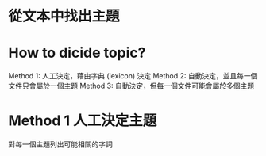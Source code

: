 # 從文本中找出主題
# How to dicide topic?
Method 1: 人工決定，藉由字典 (lexicon) 決定
Method 2: 自動決定，並且每一個文件只會屬於一個主題
Method 3: 自動決定，但每一個文件可能會屬於多個主題

# Method 1 人工決定主題
對每一個主題列出可能相關的字詞